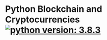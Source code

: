 # Python Blockchain and Cryptocurrencies [![python version: 3.8.3](https://img.shields.io/badge/python%20version-3.8.3-blue)](https://www.python.org/)